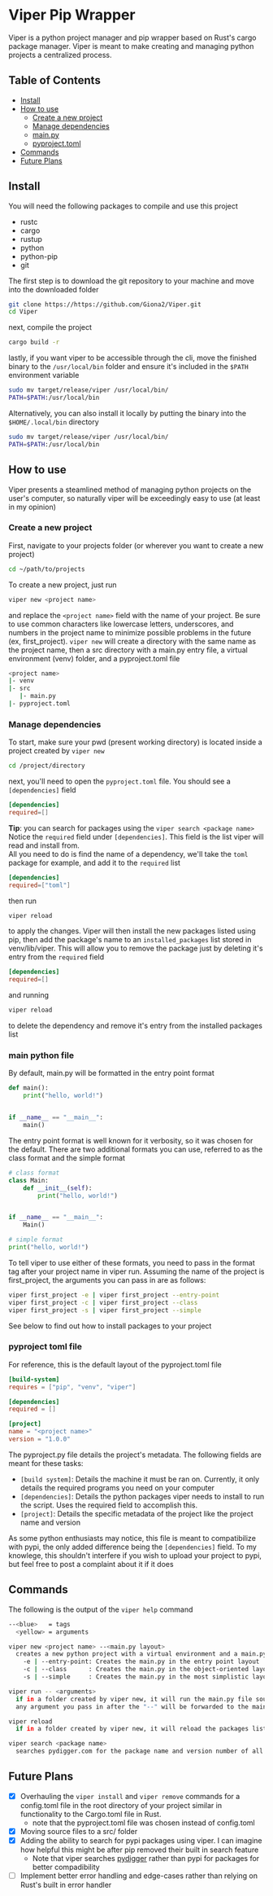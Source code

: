 # Viper Pip Wrapper
Viper is a python project manager and pip wrapper based on Rust's cargo package manager. Viper is meant to make creating and managing python projects a centralized process.

## Table of Contents
* [Install](#install)
* [How to use](#how-to-use)
    * [Create a new project](#create-a-new-project)
    * [Manage dependencies](#manage-dependencies)
    * [main.py](#main-python-file)
    * [pyproject.toml](#pyproject-toml-file)
* [Commands](#commands)
* [Future Plans](#future-plans)
## Install
You will need the following packages to compile and use this project
- rustc
- cargo
- rustup
- python
- python-pip
- git  
  
The first step is to download the git repository to your machine and move into the downloaded folder
```bash
git clone https://https://github.com/Giona2/Viper.git
cd Viper
```
next, compile the project
```bash
cargo build -r
```
lastly, if you want viper to be accessible through the cli, move the finished binary to the ```/usr/local/bin``` folder and ensure it's included in the ```$PATH``` environment variable
```bash
sudo mv target/release/viper /usr/local/bin/
PATH=$PATH:/usr/local/bin
```
Alternatively, you can also install it locally by putting the binary into the ```$HOME/.local/bin``` directory
```bash
sudo mv target/release/viper /usr/local/bin/
PATH=$PATH:/usr/local/bin
```
## How to use
Viper presents a steamlined method of managing python projects on the user's computer, so naturally viper will be exceedingly easy to use (at least in my opinion)
### Create a new project
First, navigate to your projects folder (or wherever you want to create a new project)
```bash
cd ~/path/to/projects
```
To create a new project, just run
```bash
viper new <project name>
```
and replace the ```<project name>``` field with the name of your project. Be sure to use common characters like lowercase letters, underscores, and numbers in the project name to minimize possible problems in the future (ex, first_project).
```viper new``` will create a directory with the same name as the project name, then a src directory with a main.py entry file, a virtual environment (venv) folder, and a pyproject.toml file
```bash
<project name>
|- venv
|- src
   |- main.py
|- pyproject.toml
```
### Manage dependencies
To start, make sure your pwd (present working directory) is located inside a project created by ```viper new```
```bash
cd /project/directory
```
next, you'll need to open the ```pyproject.toml``` file. You should see a ```[dependencies]``` field
```toml
[dependencies]
required=[]
```
**Tip**: you can search for packages using the ```viper search <package name>```  
Notice the ```required``` field under ```[dependencies]```. This field is the list viper will read and install from.  
All you need to do is find the name of a dependency, we'll take the ```toml``` package for example, and add it to the ```required``` list
```toml
[dependencies]
required=["toml"]
```
then run 
```bash
viper reload
```
to apply the changes. Viper will then install the new packages listed using pip, then add the package's name to an ```installed_packages``` list stored in venv/lib/viper. This will allow you to remove the package just by deleting it's entry from the ```required``` field
```toml
[dependencies]
required=[]
```
and running
```bash
viper reload
```
to delete the dependency and remove it's entry from the installed packages list
### main python file
By default, main.py will be formatted in the entry point format
```python
def main():
    print("hello, world!")


if __name__ == "__main__":
    main()
```
The entry point format is well known for it verbosity, so it was chosen for the default. There are two additional formats you can use, referred to as the class format and the simple format
```python
# class format
class Main:
    def __init__(self):
        print("hello, world!")


if __name__ == "__main__":
    Main()

# simple format
print("hello, world!")
```
To tell viper to use either of these formats, you need to pass in the format tag after your project name in viper run. Assuming the name of the project is first_project, the arguments you can pass in are as follows:
```bash
viper first_project -e | viper first_project --entry-point
viper first_project -c | viper first_project --class
viper first_project -s | viper first_project --simple
```
See below to find out how to install packages to your project
### pyproject toml file
For reference, this is the default layout of the pyproject.toml file
```toml
[build-system]
requires = ["pip", "venv", "viper"]

[dependencies]
required = []

[project]
name = "<project name>"
version = "1.0.0"
```
The pyproject.py file details the project's metadata. The following fields are meant for these tasks:
- ```[build system]```: Details the machine it must be ran on. Currently, it only details the required programs you need on your computer
- ```[dependencies]```: Details the python packages viper needs to install to run the script. Uses the required field to accomplish this.
- ```[project]```: Details the specific metadata of the project like the project name and version  
  
As some python enthusiasts may notice, this file is meant to compatibilize with pypi, the only added difference being the ```[dependencies]``` field. To my knowlege, this shouldn't interfere if you wish to upload your project to pypi, but feel free to post a complaint about it if it does

## Commands
The following is the output of the ```viper help``` command
```bash
--<blue>   = tags
  <yellow> = arguments

viper new <project name> --<main.py layout>
  creates a new python project with a virtual environment and a main.py file. You can pass in a few arguments to get different main.py layouts
    -e | --entry-point: Creates the main.py in the entry point layout
    -c | --class      : Creates the main.py in the object-oriented layout
    -s | --simple     : Creates the main.py in the most simplistic layout as possible

viper run -- <arguments>
  if in a folder created by viper new, it will run the main.py file sourcing the local virtual environment
  any argument you pass in after the "--" will be forwarded to the main.py file

viper reload
  if in a folder created by viper new, it will reload the packages listed under the [dependencies] section of the pyproject.toml file and install/remove packages as needed

viper search <package name>
  searches pydigger.com for the package name and version number of all matched packages
```

## Future Plans
- [X] Overhauling the ```viper install``` and ```viper remove``` commands for a config.toml file in the root directory of your project similar in functionality to the Cargo.toml file in Rust.
	- note that the pyproject.toml file was chosen instead of config.toml
- [X] Moving source files to a src/ folder
- [X] Adding the ability to search for pypi packages using viper. I can imagine how helpful this might be after pip removed their built in search feature
	- Note that viper searches [pydigger](https://pydigger.com/) rather than pypi for packages for better compadibility
- [ ] Implement better error handling and edge-cases rather than relying on Rust's built in error handler
